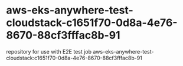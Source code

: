 # aws-eks-anywhere-test-cloudstack-c1651f70-0d8a-4e76-8670-88cf3fffac8b-91
repository for use with E2E test job aws-eks-anywhere-test-cloudstack:c1651f70-0d8a-4e76-8670-88cf3fffac8b-91
